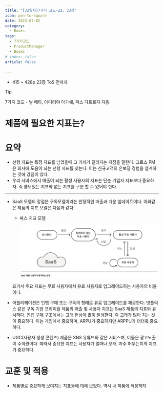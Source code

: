 ```yaml
---
title: "[32일차]7가지 코드-22, 23장"
icon: pen-to-square
date: 2023-07-02
category:
  - Books
tags:
  - 7가지코드
  - ProductManager
  - Books
# index: false
article: false

---
```


- 415 ~ 428p 23장 ToS 전까지

<!-- more -->

>[!tip]
>7가지 코드 - 닐 메타, 아디티야 아가쉐, 파스 디트로자 지음


# 제품에 필요한 지표는?

# 요약

- 선행 지표는 특정 지표를 넘었을때 그 가치가 달라지는 지점을 말한다. 그로스 PM은 회사에 도움이 되는 선행 지표를 찾는다. 이는 신규고객의 온보딩 경험을 설계하는 것에 강점이 있다.
- 우리 서비스에서 매출이 되는 활성 사용자의 지표는 단순 가입자 지표보다 중요하자. 즉 쓸모있는 지표와 없는 지표를 구분 할 수 있어야 한다.

---

- SaaS 모델의 장점은 구독모델이라는 안정적인 매출과 쉬운 업데이트이다. 
이와같은 제품의 지표 모델은 다음과 같다.
    - 싸스 지표 모델
        
        ![Untitled](image-32/Untitled.png)
        
    
    요기서 주요 지표는 무료 사용자에서 유료 사용자로 업그레이드하는 사용자의 비율이다. 
    
- 어플리케이션은 인앱 구매 또는 구독의 형태로 유료 업그레이드를 제공한다. 
넷플릭스 같은 구독 기반 프리미엄 제품의 매출 및 사용자 지표는 SaaS 제품의 지표와 유사하다. 인앱 구매 구조에서는 고래 현상이 많이 발생한다. 즉 고래가 많아 지는 것이 중요하다. 이는 게임에서 중요하며, ARPU가 중요하지만 ARPPU가 더더욱 중요하다.
- UGC(사용자 생성 콘텐츠) 제품은 SNS 유튜브와 같은 서비스며, 이들은 광고노출이 수익원이다. 따라서 중요한 지표는 사용자가 얼마나 오래, 자주 머무는지의 지표가 중요하다.

# 교훈 및 적용

- 제품별로 중요하게 보여지는 지표들에 대해 보았다. 역시 내 제품에 적용하자